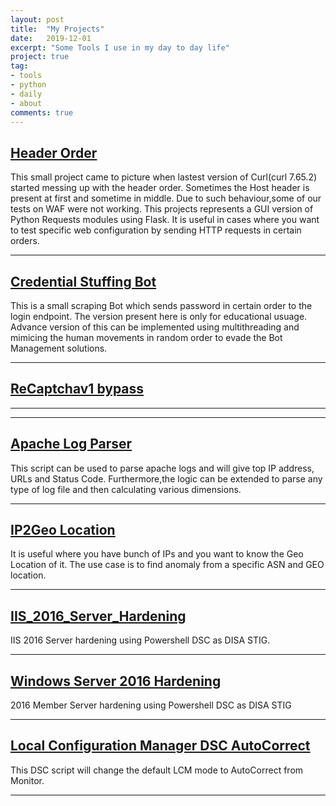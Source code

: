 ```yaml
---
layout: post
title:  "My Projects"
date:   2019-12-01
excerpt: "Some Tools I use in my day to day life"
project: true
tag:
- tools 
- python
- daily
- about
comments: true
---
```


    
## <a href="https://github.com/sharmaharjeet92/scripts/tree/master/Header_Order" class="btn btn-success">Header Order</a>
This small project came to picture when lastest version of Curl(curl 7.65.2) started messing up with the header order. Sometimes the Host header is present at first and sometime in middle. Due to such behaviour,some of our tests on WAF were not working. This projects represents a GUI version of Python Requests modules using Flask. It is useful in cases where you want to test specific web configuration by sending HTTP requests in certain orders.



---

## <a href="https://github.com/sharmaharjeet92/scripts/blob/master/PyBot/cred-bot.py" class="btn btn-success">Credential Stuffing Bot</a>
This is a small scraping Bot which sends password in certain order to the login endpoint. The version present here is only for educational usuage. Advance version of this can be implemented using multithreading and mimicing the human movements in random order to evade the Bot Management solutions.

---
## <a href="https://github.com/sharmaharjeet92/scripts/blob/master/recaptcha_bypass.py" class="btn btn-success"> ReCaptchav1 bypass </a>

---
---

## <a href="https://github.com/sharmaharjeet92/scripts/blob/master/apache_log_parser.py" class="btn btn-success"> Apache Log Parser </a>
This script can be used to parse apache logs and will give top IP address, URLs and Status Code. Furthermore,the logic can be extended to parse any type of log file and then calculating various dimensions.

---

## <a href="https://github.com/sharmaharjeet92/scripts/blob/master/ip2geo_bulk.py" class="btn btn-success"> IP2Geo Location </a>
It is useful where you have bunch of IPs and you want to know the Geo Location of it. The use case is to find anomaly from a specific ASN and GEO location.

---

## <a href="https://github.com/sharmaharjeet92/scripts/blob/master/IIS_2016_hardening.ps1" class="btn btn-success"> IIS_2016_Server_Hardening </a>
IIS 2016 Server hardening using Powershell DSC as DISA STIG.
    
---

## <a href="https://github.com/sharmaharjeet92/scripts/blob/master/DSC_CIS_2016_Hardening.ps1" class="btn btn-success"> Windows Server 2016 Hardening </a>
2016 Member Server hardening using Powershell DSC as DISA STIG

---

## <a href="https://github.com/sharmaharjeet92/scripts/blob/master/LCM_AutoCorrect.ps1" class="btn btn-success"> Local Configuration Manager DSC AutoCorrect </a>

This DSC script will change the default LCM mode to AutoCorrect from Monitor.

---

